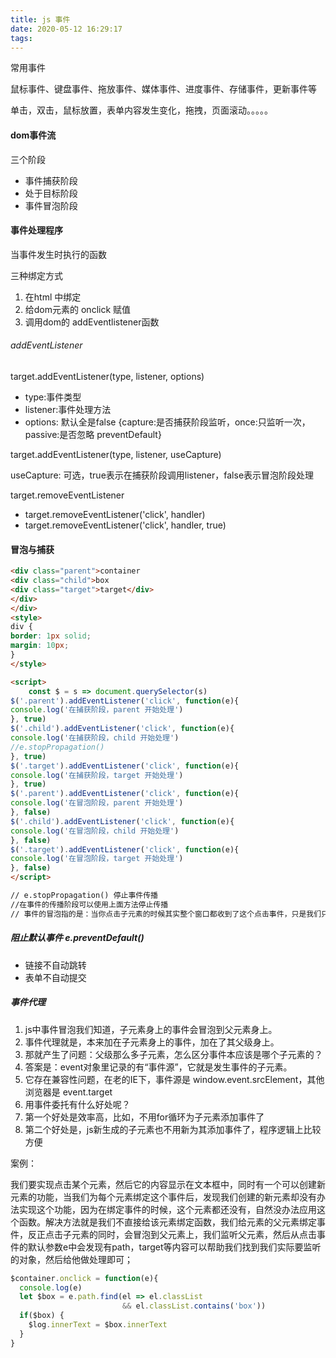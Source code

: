 ```yaml
---
title: js 事件
date: 2020-05-12 16:29:17
tags:
---
```


常用事件

鼠标事件、键盘事件、拖放事件、媒体事件、进度事件、存储事件，更新事件等

单击，双击，鼠标放置，表单内容发生变化，拖拽，页面滚动。。。。。

#### dom事件流

三个阶段

- 事件捕获阶段
- 处于目标阶段
- 事件冒泡阶段

#### 事件处理程序

当事件发生时执行的函数

三种绑定方式

1. 在html 中绑定
2. 给dom元素的 onclick 赋值
3. 调用dom的 addEventlistener函数

###### addEventListener

target.addEventListener(type, listener, options)

- type:事件类型
- listener:事件处理方法
- options: 默认全是false {capture:是否捕获阶段监听，once:只监听一次，passive:是否忽略 preventDefault}

target.addEventListener(type, listener, useCapture)

useCapture: 可选，true表示在捕获阶段调用listener，false表示冒泡阶段处理

target.removeEventListener

- target.removeEventListener('click', handler)
- target.removeEventListener('click', handler, true)

#### 冒泡与捕获

<!--more-->

```html
<div class="parent">container
<div class="child">box
<div class="target">target</div>
</div>
</div>
<style>
div {
border: 1px solid;
margin: 10px;
}
</style>

<script>
    const $ = s => document.querySelector(s)
$('.parent').addEventListener('click', function(e){
console.log('在捕获阶段，parent 开始处理')
}, true)
$('.child').addEventListener('click', function(e){
console.log('在捕获阶段，child 开始处理')
//e.stopPropagation()
}, true)
$('.target').addEventListener('click', function(e){
console.log('在捕获阶段，target 开始处理')
}, true)
$('.parent').addEventListener('click', function(e){
console.log('在冒泡阶段，parent 开始处理')
}, false)
$('.child').addEventListener('click', function(e){
console.log('在冒泡阶段，child 开始处理')
}, false)
$('.target').addEventListener('click', function(e){
console.log('在冒泡阶段，target 开始处理')
}, false)
</script>

// e.stopPropagation() 停止事件传播
//在事件的传播阶段可以使用上面方法停止传播
// 事件的冒泡指的是：当你点击子元素的时候其实整个窗口都收到了这个点击事件，只是我们只给这个元素添加了事件响应的函数代码而已，事件会从最外层的html一层层向内传递，然后再冒泡到最外层
```

##### 阻止默认事件 e.preventDefault()

- 链接不自动跳转
- 表单不自动提交

##### 事件代理

1. js中事件冒泡我们知道，子元素身上的事件会冒泡到父元素身上。
2. 事件代理就是，本来加在子元素身上的事件，加在了其父级身上。
3. 那就产生了问题：父级那么多子元素，怎么区分事件本应该是哪个子元素的？
4. 答案是：event对象里记录的有“事件源”，它就是发生事件的子元素。
5. 它存在兼容性问题，在老的IE下，事件源是 window.event.srcElement，其他浏览器是 event.target
6. 用事件委托有什么好处呢？
7. 第一个好处是效率高，比如，不用for循环为子元素添加事件了
8. 第二个好处是，js新生成的子元素也不用新为其添加事件了，程序逻辑上比较方便

案例：

我们要实现点击某个元素，然后它的内容显示在文本框中，同时有一个可以创建新元素的功能，当我们为每个元素绑定这个事件后，发现我们创建的新元素却没有办法实现这个功能，因为在绑定事件的时候，这个元素都还没有，自然没办法应用这个函数。解决方法就是我们不直接给该元素绑定函数，我们给元素的父元素绑定事件，反正点击子元素的同时，会冒泡到父元素上，我们监听父元素，然后从点击事件的默认参数e中会发现有path，target等内容可以帮助我们找到我们实际要监听的对象，然后给他做处理即可；

```javascript
$container.onclick = function(e){
  console.log(e)
  let $box = e.path.find(el => el.classList
                         && el.classList.contains('box'))
  if($box) {
    $log.innerText = $box.innerText
  }
}
```

